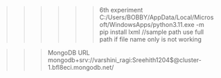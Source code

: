 >>>>>>6th experiment
C:/Users/BOBBY/AppData/Local/Microsoft/WindowsApps/python3.11.exe -m pip install lxml   //sample path
use full path if file name only is not working

>>>MongoDB URL
mongodb+srv://varshini_ragi:Sreehith1204$@cluster-1.bfl8eci.mongodb.net/
